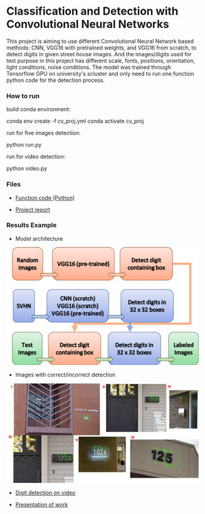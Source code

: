 # Classification and Detection with Convolutional Neural Networks

This project is aiming to use different Convolutional Neural Network based methods: CNN, VGG16 with pretrained weights, and VGG16 from scratch, to detect digits in given street house images. And the images/digits used for test purpose in this project has different scale, fonts, positions, orientation, light conditions, noise conditions. The model was trained through Tensorflow GPU on university's scluster and only need to run one function python code for the detection process.

### How to run

build conda environment:

conda env create -f cv_proj.yml
conda activate cv_proj

run for five images detection:

python run.py

run for video detection:

python video.py

### Files

* [Function code (Python)](https://github.com/chd415/Computer-Version/blob/master/Classification-and-Detection-with-Convolutional-Neural-Networks/run.py)

* [Project report](https://github.com/chd415/Computer-Version/blob/master/Classification-and-Detection-with-Convolutional-Neural-Networks/report.pdf)


### Results Example

* Model architecture
<img src="./licence/flowchart.png" width="850" />

* Images with correct/incorrect detection

<img src="./licence/fiveimage.png" width="850" />



* [Digit detection on video](https://www.dropbox.com/s/w9oahxx9e0ev0vp/output.mp4?dl=0)

* [Presentation of work](https://www.dropbox.com/s/q5gf0xuawraeagk/presentation.mp4?dl=0)



